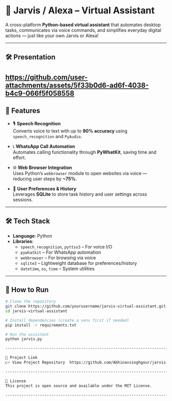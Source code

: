 # 🤖 Jarvis / Alexa – Virtual Assistant

A cross-platform **Python-based virtual assistant** that automates desktop tasks, communicates via voice commands, and simplifies everyday digital actions — just like your own Jarvis or Alexa!

----------------------------------------------------------------------------------------------

## 🛠️ Presentation

  https://github.com/user-attachments/assets/5f33b0d6-ad6f-4038-b4c9-066f5f058558
----------------------------------------------------------------------------------------------

## 🚀 Features

- 🎙️ **Speech Recognition**  
  Converts voice to text with up to **90% accuracy** using `speech_recognition` and `PyAudio`.

- 📞 **WhatsApp Call Automation**  
  Automates calling functionality through **PyWhatKit**, saving time and effort.

- 🌐 **Web Browser Integration**  
  Uses Python’s `webbrowser` module to open websites via voice — reducing user steps by **~75%**.

- 🧠 **User Preferences & History**  
  Leverages **SQLite** to store task history and user settings across sessions.

----------------------------------------------------------------------------------------------

## 🛠️ Tech Stack

- **Language**: Python  
- **Libraries**:  
  - `speech_recognition`, `pyttsx3` – For voice I/O  
  - `pywhatkit` – For WhatsApp automation  
  - `webbrowser` – For browsing via voice  
  - `sqlite3` – Lightweight database for preferences/history  
  - `datetime`, `os`, `time` – System utilities  

----------------------------------------------------------------------------------------------

## 🧪 How to Run

```bash
# Clone the repository
git clone https://github.com/yourusername/jarvis-virtual-assistant.git
cd jarvis-virtual-assistant

# Install dependencies (create a venv first if needed)
pip install -r requirements.txt

# Run the assistant
python jarvis.py

-------------------------------------------------------------------------------------------------

🔗 Project Link
👉 View Project Repository  https://github.com/Abhinavsinghgour/jarvis

----------------------------------------------------------------------------------------------

📄 License
This project is open source and available under the MIT License.

----------------------------------------------------------------------------------------------
